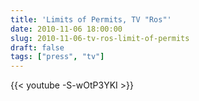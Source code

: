 ```yaml
---
title: 'Limits of Permits, TV "Ros"'
date: 2010-11-06 18:00:00
slug: 2010-11-06-tv-ros-limit-of-permits
draft: false
tags: ["press", "tv"]
---
```


{{< youtube -S-wOtP3YKI >}}